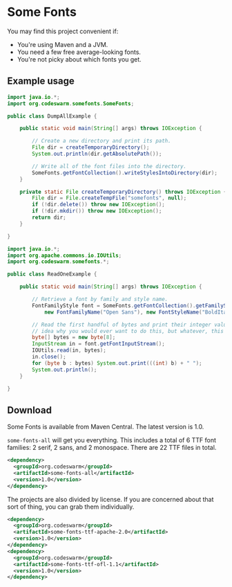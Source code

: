 Some Fonts
==========

You may find this project convenient if:
- You're using Maven and a JVM.
- You need a few free average-looking fonts.
- You're not picky about which fonts you get.

Example usage
-------------

```java
import java.io.*;
import org.codeswarm.somefonts.SomeFonts;

public class DumpAllExample {

    public static void main(String[] args) throws IOException {

        // Create a new directory and print its path.
        File dir = createTemporaryDirectory();
        System.out.println(dir.getAbsolutePath());

        // Write all of the font files into the directory.
        SomeFonts.getFontCollection().writeStylesIntoDirectory(dir);
    }

    private static File createTemporaryDirectory() throws IOException {
        File dir = File.createTempFile("somefonts", null);
        if (!dir.delete()) throw new IOException();
        if (!dir.mkdir()) throw new IOException();
        return dir;
    }

}
```

```java
import java.io.*;
import org.apache.commons.io.IOUtils;
import org.codeswarm.somefonts.*;

public class ReadOneExample {

    public static void main(String[] args) throws IOException {

        // Retrieve a font by family and style name.
        FontFamilyStyle font = SomeFonts.getFontCollection().getFamilyStyle(
            new FontFamilyName("Open Sans"), new FontStyleName("BoldItalic"));

        // Read the first handful of bytes and print their integer values. I have no
        // idea why you would ever want to do this, but whatever, this is example code.
        byte[] bytes = new byte[8];
        InputStream in = font.getFontInputStream();
        IOUtils.read(in, bytes);
        in.close();
        for (byte b : bytes) System.out.print(((int) b) + " ");
        System.out.println();
    }

}
```

Download
--------

Some Fonts is available from Maven Central.
The latest version is 1.0.

`some-fonts-all` will get you everything.
This includes a total of 6 TTF font families:
2 serif, 2 sans, and 2 monospace.
There are 22 TTF files in total.

```xml
<dependency>
  <groupId>org.codeswarm</groupId>
  <artifactId>some-fonts-all</artifactId>
  <version>1.0</version>
</dependency>
```

The projects are also divided by license.
If you are concerned about that sort of thing,
you can grab them individually.

```xml
<dependency>
  <groupId>org.codeswarm</groupId>
  <artifactId>some-fonts-ttf-apache-2.0</artifactId>
  <version>1.0</version>
</dependency>
<dependency>
  <groupId>org.codeswarm</groupId>
  <artifactId>some-fonts-ttf-ofl-1.1</artifactId>
  <version>1.0</version>
</dependency>
```


